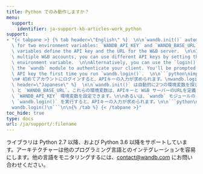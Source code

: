 ```yaml
---
title: Python でのみ動作しますか？
menu:
  support:
    identifier: ja-support-kb-articles-work_python
support:
- "{< tabpane >} {% tab header=\"English\" %}  \n\n`wandb.init()` automatically looks\
  \ for two environment variables: `WANDB_API_KEY` and `WANDB_BASE_URL`. These environment\
  \ variables define the API key and the URL for the W&B server.  \n\nIf you have\
  \ multiple W&B accounts, you can use different API keys by setting the `WANDB_API_KEY`\
  \ environment variable.  \n\nAlternatively, you can use the `login()` function from\
  \ the `wandb` module to authenticate your client. You'll be prompted to enter your\
  \ API key the first time you run `wandb.login()`.  \n\n```python\nimport wandb\n\
  \n# 初めてアカウントにログインすると、APIキーの入力が求められます。\nwandb.login()\n```  \n\n{% /tab %} {% tab\
  \ header=\"Japanese\" %}  \n\n`wandb.init()` は自動的に2つの環境変数を探します: `WANDB_API_KEY`\
  \ と `WANDB_BASE_URL`。これらの環境変数は、APIキーと W&B サーバーのURLを定義します。\n\n複数の W&B アカウントを持っている場合は、異なるAPIキーを使用するために\
  \ `WANDB_API_KEY` 環境変数を設定できます。\n\nあるいは、`wandb` モジュールの `login()` 関数を使用してクライアントを認証することもできます。初めて\
  \ `wandb.login()` を実行すると、APIキーの入力が求められます。\n\n```python\nimport wandb\n\n# 初めてアカウントにログインすると、APIキーの入力が求められます。\n\
  wandb.login()\n```\n\n{% /tab %} {< /tabpane >}"
toc_hide: true
type: docs
url: /ja/support/:filename
---
```


ライブラリは Python 2.7 以降、および Python 3.6 以降をサポートしています。アーキテクチャーは他のプログラミング言語とのインテグレーションを容易にします。他の言語をモニタリングするには、[contact@wandb.com](mailto:contact@wandb.com) にお問い合わせください。